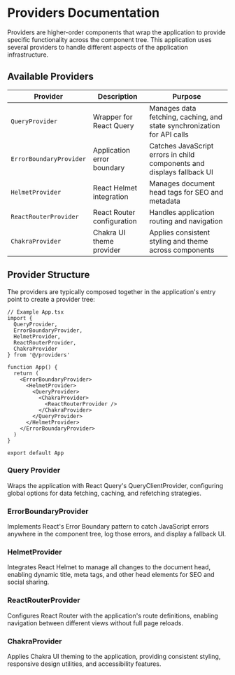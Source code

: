 # Providers Documentation

Providers are higher-order components that wrap the application to provide specific functionality across the component tree. This application uses several providers to handle different aspects of the application infrastructure.

## Available Providers

| Provider                | Description                | Purpose                                                                 |
| ----------------------- | -------------------------- | ----------------------------------------------------------------------- |
| `QueryProvider`         | Wrapper for React Query    | Manages data fetching, caching, and state synchronization for API calls |
| `ErrorBoundaryProvider` | Application error boundary | Catches JavaScript errors in child components and displays fallback UI  |
| `HelmetProvider`        | React Helmet integration   | Manages document head tags for SEO and metadata                         |
| `ReactRouterProvider`   | React Router configuration | Handles application routing and navigation                              |
| `ChakraProvider`        | Chakra UI theme provider   | Applies consistent styling and theme across components                  |

## Provider Structure

The providers are typically composed together in the application's entry point to create a provider tree:

```tsx
// Example App.tsx
import {
  QueryProvider,
  ErrorBoundaryProvider,
  HelmetProvider,
  ReactRouterProvider,
  ChakraProvider
} from '@/providers'

function App() {
  return (
    <ErrorBoundaryProvider>
      <HelmetProvider>
        <QueryProvider>
          <ChakraProvider>
            <ReactRouterProvider />
          </ChakraProvider>
        </QueryProvider>
      </HelmetProvider>
    </ErrorBoundaryProvider>
  )
}

export default App
```

### Query Provider

Wraps the application with React Query's QueryClientProvider, configuring global options for data fetching, caching, and refetching strategies.

### ErrorBoundaryProvider

Implements React's Error Boundary pattern to catch JavaScript errors anywhere in the component tree, log those errors, and display a fallback UI.

### HelmetProvider

Integrates React Helmet to manage all changes to the document head, enabling dynamic title, meta tags, and other head elements for SEO and social sharing.

### ReactRouterProvider

Configures React Router with the application's route definitions, enabling navigation between different views without full page reloads.

### ChakraProvider

Applies Chakra UI theming to the application, providing consistent styling, responsive design utilities, and accessibility features.
